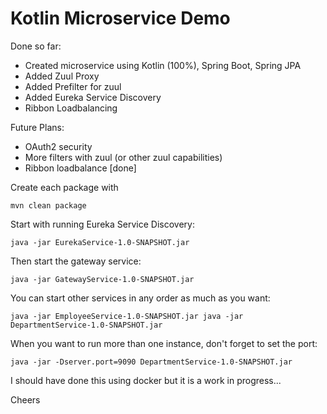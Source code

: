 # Kotlin Microservice Demo 
Done so far:
- Created microservice  using Kotlin (100%), Spring Boot, Spring JPA
- Added Zuul Proxy
- Added Prefilter for zuul 
- Added Eureka Service Discovery
- Ribbon Loadbalancing

Future Plans:
- OAuth2 security
- More filters with zuul (or other zuul capabilities)
- Ribbon loadbalance [done]


Create each package with 

`mvn clean package`

Start with running Eureka Service Discovery:

`java -jar EurekaService-1.0-SNAPSHOT.jar`

Then start the gateway service:

`java -jar GatewayService-1.0-SNAPSHOT.jar`

You can start other services in any order as much as you want:

`java -jar EmployeeService-1.0-SNAPSHOT.jar
java -jar DepartmentService-1.0-SNAPSHOT.jar
`

When you want to run more than one instance, don't forget to set the port:

`java -jar -Dserver.port=9090 DepartmentService-1.0-SNAPSHOT.jar`

I should have done this using docker but it is a work in progress...

Cheers
